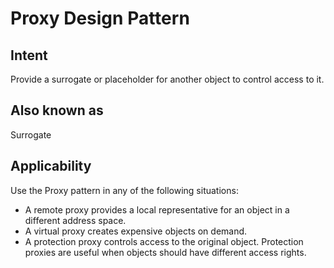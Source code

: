 # Proxy Design Pattern
## Intent
Provide a surrogate or placeholder for another object to control access to it.

## Also known as
Surrogate

## Applicability
Use the Proxy pattern in any of the following situations:
* A remote proxy provides a local representative for an object in a different address space.
* A virtual proxy creates expensive objects on demand.
* A protection proxy controls access to the original object. Protection proxies are useful when objects should have different access rights.